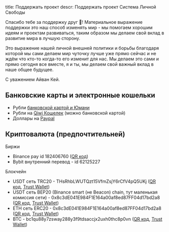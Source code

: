 <meta>
title: Поддержать проект
descr: Поддержать проект Система Личной Свободы
</meta>

Спасибо тебе за поддержку друг 🤝! Материальное выражение поддержки это наш способ
изменять мир - мы помогаем хорошим идеям и проектам развиваться, таким образом
мы делаем свой вклад в развитие мира в лучшую сторону.

Это выражение нашей личной внешней политики и борьбы благодаря которой мы сами
делаем мир чуточку лучше уже прямо сейчас и не ждём что кто-то когда-то
его изменит для нас. Мы делаем это сами и прямо сегодня все вместе, я и ты,
мы делаем свой важный вклад в наше общее будущее.

С уважением Айван Кей.

## Банковские карты и электронные кошельки

- Рубли [банковской картой и Юмани](https://yoomoney.ru/to/4100118416930245)
- Рубли на [Qiwi Кошелек](https://qiwi.com/n/SLSFREEDOM) (можно банковской картой)
- Доллары на [Paypal](https://paypal.me/plibereco)

## Криптовалюта (предпочтительней)

Биржи

- Binance pay id 182406760 ([QR код](//images/crypto/donate_qr_binance.jpg))
- Bybit внутренний перевод - id 62125227

Блокчейн

- USDT сеть TRC20 - THsRhbLWUTQzt15VfmZsjY6rCfV4pQ5UKj ([QR код](//images/crypto/donate_qr_usdt_trc20.jpg), [Trust Wallet](https://link.trustwallet.com/send?coin=195&address=THsRhbLWUTQzt15VfmZsjY6rCfV4pQ5UKj&token_id=TR7NHqjeKQxGTCi8q8ZY4pL8otSzgjLj6t))
- USDT сеть BEP20 (Binance smart (не Beacon) chain, тут маленькая комиссия сети) - 0x8c3dE041E984F1E164a00af8ed87FF04d17bd2a8 ([QR код](//images/crypto/donate_qr_usdt_bep20.jpg), [Trust Wallet](https://link.trustwallet.com/send?coin=20000714&address=0x8c3dE041E984F1E164a00af8ed87FF04d17bd2a8&token_id=0x55d398326f99059fF775485246999027B3197955))
- ETH сеть ERC20 - 0x8c3dE041E984F1E164a00af8ed87FF04d17bd2a8 ([QR код](//images/crypto/donate_qr_eth_erc20.jpg), [Trust Wallet](https://link.trustwallet.com/send?coin=60&address=0x8c3dE041E984F1E164a00af8ed87FF04d17bd2a8))
- BTC - bc1qu88y7zsway288y3f9tdsaccjx2uxh0thc8p0vn ([QR код](//images/crypto/donate_qr_btc.jpg), [Trust Wallet](https://link.trustwallet.com/send?coin=0&address=bc1qu88y7zsway288y3f9tdsaccjx2uxh0thc8p0vn))

